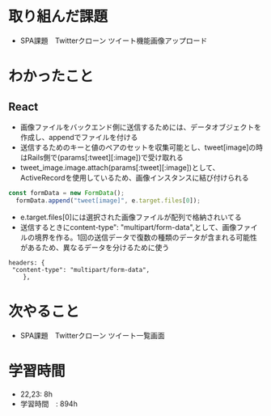 # 取り組んだ課題
- SPA課題　Twitterクローン ツイート機能画像アップロード
# わかったこと
## React
- 画像ファイルをバックエンド側に送信するためには、データオブジェクトを作成し、appendでファイルを付ける
- 送信するためのキーと値のペアのセットを収集可能とし、tweet[image]の時はRails側で(params[:tweet][:image])で受け取れる
- tweet_image.image.attach(params[:tweet][:image])として、ActiveRecordを使用しているため、画像インスタンスに結び付けられる
```javascript
const formData = new FormData();
  formData.append("tweet[image]", e.target.files[0]);
```
- e.target.files[0]には選択された画像ファイルが配列で格納されいてる
- 送信するときにcontent-type": "multipart/form-data",として、画像ファイルの境界を作る。1回の送信データで復数の種類のデータが含まれる可能性があるため、異なるデータを分けるために使う
```javadcript
headers: {
 "content-type": "multipart/form-data",
    },
```

# 次やること
- SPA課題　Twitterクローン ツイート一覧画面
# 学習時間
- 22,23: 8h
- 学習時間　: 894h

